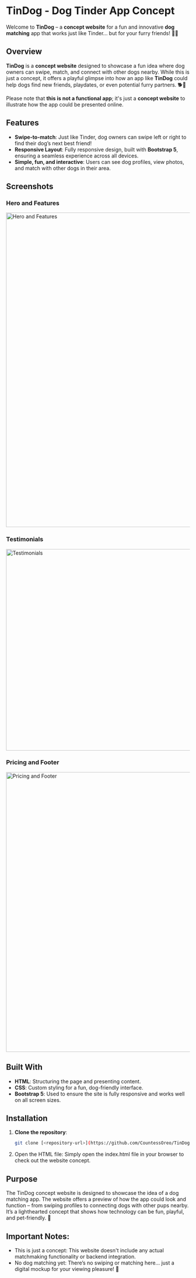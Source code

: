 # TinDog - Dog Tinder App Concept

Welcome to **TinDog** – a **concept website** for a fun and innovative **dog matching** app that works just like Tinder... but for your furry friends! 🐾💘

## Overview

**TinDog** is a **concept website** designed to showcase a fun idea where dog owners can swipe, match, and connect with other dogs nearby. While this is just a concept, it offers a playful glimpse into how an app like **TinDog** could help dogs find new friends, playdates, or even potential furry partners. 🐕💖

Please note that **this is not a functional app**; it's just a **concept website** to illustrate how the app could be presented online.

## Features

- **Swipe-to-match**: Just like Tinder, dog owners can swipe left or right to find their dog’s next best friend!
- **Responsive Layout**: Fully responsive design, built with **Bootstrap 5**, ensuring a seamless experience across all devices.
- **Simple, fun, and interactive**: Users can see dog profiles, view photos, and match with other dogs in their area.

## Screenshots

### Hero and Features
<img width="1429" height="860" alt="Hero and Features" src="https://github.com/user-attachments/assets/f6c9eeda-818e-42e3-a4c3-6ea1ee7d0032" />

### Testimonials
<img width="1494" height="551" alt="Testimonials" src="https://github.com/user-attachments/assets/7d1db15a-04b1-4824-8152-2ad341ff2dda" />

### Pricing and Footer
<img width="1515" height="765" alt="Pricing and Footer" src="https://github.com/user-attachments/assets/f0b10fc0-89b6-43dd-a7f8-69281a7b0c0a" />

## Built With

- **HTML**: Structuring the page and presenting content.
- **CSS**: Custom styling for a fun, dog-friendly interface.
- **Bootstrap 5**: Used to ensure the site is fully responsive and works well on all screen sizes.

## Installation

1. **Clone the repository**:
   ```bash
   git clone [<repository-url>](https://github.com/CountessOreo/TinDog.git)
   ```
   
2. Open the HTML file:
Simply open the index.html file in your browser to check out the website concept.


## Purpose

The TinDog concept website is designed to showcase the idea of a dog matching app. The website offers a preview of how the app could look and function – from swiping profiles to connecting dogs with other pups nearby. It’s a lighthearted concept that shows how technology can be fun, playful, and pet-friendly. 🐶

## Important Notes:
- This is just a concept: This website doesn't include any actual matchmaking functionality or backend integration.
- No dog matching yet: There’s no swiping or matching here... just a digital mockup for your viewing pleasure! 🐾
